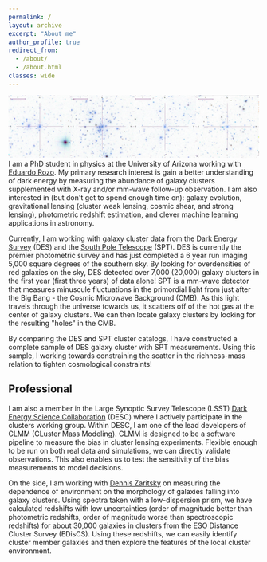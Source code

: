 ```yaml
---
permalink: /
layout: archive
excerpt: "About me"
author_profile: true
redirect_from: 
  - /about/
  - /about.html
classes: wide
---
```


<img src="../images/cluster_banner.png"><br clear="left">
I am a PhD student in physics at the University of Arizona working with [Eduardo Rozo](http://w3.physics.arizona.edu/people/eduardo-rozo). My primary research interest is gain a better understanding of dark energy by measuring the abundance of galaxy clusters supplemented with X-ray and/or mm-wave follow-up observation. I am also interested in (but don't get to spend enough time on): galaxy evolution, gravitational lensing (cluster weak lensing, cosmic shear, and strong lensing), photometric redshift estimation, and clever machine learning applications in astronomy.

Currently, I am working with galaxy cluster data from the [Dark Energy Survey](https://www.darkenergysurvey.org/) (DES) and the [South Pole Telescope](https://pole.uchicago.edu/) (SPT). DES is currently the premier photometric survey and has just completed a 6 year run imaging 5,000 square degrees of the southern sky. By looking for overdensities of red galaxies on the sky, DES detected over 7,000 (20,000) galaxy clusters in the first year (first three years) of data alone! SPT is a mm-wave detector that measures minuscule fluctuations in the primordial light from just after the Big Bang - the Cosmic Microwave Background (CMB). As this light  travels through the universe towards us, it scatters off of the hot gas at the center of galaxy clusters. We can then locate galaxy clusters by looking for the resulting "holes" in the CMB.

By comparing the DES and SPT cluster catalogs, I have constructed a complete sample of DES galaxy cluster with SPT measurements. Using this sample, I working towards constraining the scatter in the richness-mass relation to tighten cosmological constraints!

## Professional

I am also a member in the Large Synoptic Survey Telescope (LSST) [Dark Energy Science Collaboration](http://www.lsst-desc.org/) (DESC) where I actively participate in the clusters working group. Within DESC, I am one of the lead developers of CLMM (CLuster Mass Modeling). CLMM is designed to be a software pipeline to measure the bias in cluster lensing experiments. Flexible enough to be run on both real data and simulations, we can directly validate observations. This also enables us to test the sensitivity of the bias measurements to model decisions. 

On the side, I am working with [Dennis Zaritsky](http://djuma.as.arizona.edu/~dennis/) on measuring the dependence of environment on the morphology of galaxies falling into galaxy clusters. Using spectra taken with a low-dispersion prism, we have calculated redshifts with low uncertainties (order of magnitude better than photometric redshifts, order of magnitude worse than spectroscopic redshifts) for about 30,000 galaxies in clusters from the ESO Distance Cluster Survey (EDisCS). Using these redshifts, we can easily identify cluster member galaxies and then explore the features of the local cluster environment.

<!-- ## Personal
<img src="../images/astro_tcg.jpg" width="200px" align="left" hspace="30"> 

In my spare time, I run an online storefront selling Magic: The Gathering trading cards called [Astro TCG](https://shop.tcgplayer.com/sellerfeedback/346ad38b). It has taken over all of the free space in my apartment! 

After purchasing collections of cards, usually thousands at a time, they need to be sorted and graded before I can enter anything into inventory. <br clear="left">

Beyond work and the store, I love both playing and running Dungeons & Dragons games. I run one weekly fifth edition game using an online virtual table top with my friends from college and play in one weekly game with other graduate students in my year. -->

